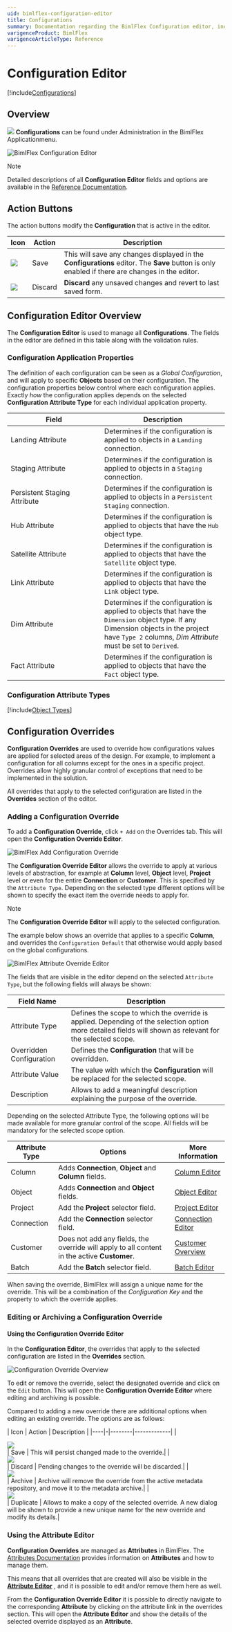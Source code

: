 ```yaml
---
uid: bimlflex-configuration-editor
title: Configurations
summary: Documentation regarding the BimlFlex Configuration editor, including editor fields, action buttons, field descriptions, setting options, and overrides.
varigenceProduct: BimlFlex
varigenceArticleType: Reference
---
```

# Configuration Editor

[!include[Configurations](../includes/_incl-header-configuration.md)]

## Overview

<img class="icon-inline" src="../../static/img/configurations.svg" /> **Configurations** can be found under Administration in the BimlFlex Applicationmenu.

![BimlFlex Configuration Editor](../../static/img/bfx-configurations-editor-overview.png "BimlFlex Configuration Editor")

> [!NOTE]
> Detailed descriptions of all **Configuration Editor** fields and options are available in the [Reference Documentation](xref:bimlflex-reference-documentation-configuration-entity).

## Action Buttons

The action buttons modify the **Configuration** that is active in the editor.

| Icon | Action | Description |
| ---- | ------ | ----------- |
| <div class="icon-col m-5"><img src="../../static/img/save.svg" /></div> | Save | This will save any changes displayed in the **Configurations** editor.  The **Save** button is only enabled if there are changes in the editor.|
| <div class="icon-col m-5"><img src="../../static/img/discard.svg" /></div> | Discard | **Discard** any unsaved changes and revert to last saved form.|

## Configuration Editor Overview

The **Configuration Editor** is used to manage all **Configurations**. The fields in the editor are defined in this table along with the validation rules.

### Configuration Application Properties

The definition of each configuration can be seen as a *Global Configuration*, and will apply to specific **Objects** based on their configuration. The configuration properties below control where each configuration applies. Exactly *how* the configuration applies depends on the selected **Configuration Attribute Type** for each individual application property.

| <div style="width:200px">Field</div>| Description |
|------------------------------------ | ----------- |
| Landing Attribute            | Determines if the configuration is applied to objects in a `Landing` connection.|
| Staging Attribute            | Determines if the configuration is applied to objects in a `Staging` connection.|
| Persistent Staging Attribute | Determines if the configuration is applied to objects in a `Persistent Staging` connection.|
| Hub Attribute                | Determines if the configuration is applied to objects that have the `Hub` object type.|
| Satellite Attribute          | Determines if the configuration is applied to objects that have the `Satellite` object type.|
| Link Attribute               | Determines if the configuration is applied to objects that have the `Link` object type.|
| Dim Attribute                | Determines if the configuration is applied to objects that have the `Dimension` object type. If any Dimension objects in the project have `Type 2` columns, *Dim Attribute* must be set to `Derived`.|
| Fact Attribute               | Determines if the configuration is applied to objects that have the `Fact` object type.|

### Configuration Attribute Types

[!include[Object Types](../../07-reference-documentation/static-data/_enum-configuration-attribute-type.md)]

## Configuration Overrides

**Configuration Overrides** are used to override how configurations values are applied for selected areas of the design. For example, to implement a configuration for all columns except for the ones in a specific project. Overrides allow highly granular control of exceptions that need to be implemented in the solution.

All overrides that apply to the selected configuration are listed in the **Overrides** section of the editor.

### Adding a Configuration Override

To add a **Configuration Override**, click `+ Add` on the Overrides tab. This will open the **Configuration Override Editor**.

![BimlFlex Add Configuration Override](../../static/img/bfx-add-attribute-override-plus-button.png "BimlFlex Add Configuration Override")

The **Configuration Override Editor** allows the override to apply at various levels of abstraction, for example at **Column** level, **Object** level, **Project** level or even for the entire **Connection** or **Customer**. This is specified by the `Attribute Type`. Depending on the selected type different options will be shown to specify the exact item the override needs to apply for.

> [!NOTE]
> The **Configuration Override Editor** will apply to the selected configuration.

The example below shows an override that applies to a specific **Column**, and overrides the `Configuration Default` that otherwise would apply based on the global configurations.

![BimlFlex Attribute Override Editor](../../static/img/bfx-add-configuration-override.png "BimlFlex Attribute Override Editor")

The fields that are visible in the editor depend on the selected `Attribute Type`, but the following fields will always be shown:

| Field Name               | Description                                         |
| -------------------------| --------------------------------------------------- |
| Attribute Type           | Defines the scope to which the override is applied. Depending of the selection option more detailed fields will shown as relevant for the selected scope.|
| Overridden Configuration | Defines the **Configuration** that will be overridden.|
| Attribute Value          | The value with which the **Configuration** will be replaced for the selected scope.|
| Description              | Allows to add a meaningful description explaining the purpose of the override.|

Depending on the selected Attribute Type, the following options will be made available for more granular control of the scope. All fields will be mandatory for the selected scope option.

| Attribute Type           | Options | More Information |
| -------------------------| --------------------------------------------------- | --------------------------------- |
| Column                   | Adds **Connection**, **Object** and **Column** fields.| [Column Editor](xref:bimlflex-column-editor)|
| Object                   | Adds **Connection** and **Object** fields.| [Object Editor](xref:bimlflex-object-editor)|
| Project                  | Add the **Project** selector field.| [Project Editor](xref:bimlflex-project-editor)|
| Connection               | Add the **Connection** selector field.| [Connection Editor](xref:bimlflex-connection-editor)|
| Customer                 | Does not add any fields, the override will apply to all content in the active **Customer**.| [Customer Overview](xref:bimlflex-concepts-customer)|
| Batch                    | Add the **Batch** selector field.| [Batch Editor](xref:bimlflex-batch-editor)|

When saving the override, BimlFlex will assign a unique name for the override. This will be a combination of the *Configuration Key* and the property to which the override applies.

### Editing or Archiving a Configuration Override

#### Using the Configuration Override Editor

In the **Configuration Editor**, the overrides that apply to the selected configuration are listed in the **Overrides** section.

![Configuration Override Overview](../../static/img/bfx-configuration-editor-overrides-overview.png "Configuration Override Overview")

To edit or remove the override, select the designated override and click on the `Edit` button. This will open the **Configuration Override Editor** where editing and archiving is possible.

Compared to adding a new override there are additional options when editing an existing override. The options are as follows:

| Icon | Action | Description |
|----|-|--------|-------------|
| <div class="icon-col m-5"><img src="../../static/img/save.svg" /></div> | Save | This will persist changed made to the override.|
| <div class="icon-col m-5"><img src="../../static/img/discard.svg" /></div> | Discard | Pending changes to the override will be discarded.|
| <div class="icon-col m-5"><img src="../../static/img/archive-delete.svg" /></div> | Archive | Archive will remove the override from the active metadata repository, and move it to the metadata archive.|
| <div class="icon-col m-5"><img src="../../static/img/duplicate-objects.svg" /></div> | Duplicate | Allows to make a copy of the selected override. A new dialog will be shown to provide a new unique name for the new override and modify its details.|

### Using the Attribute Editor

**Configuration Overrides** are managed as **Attributes** in BimlFlex. The [Attributes Documentation](xref:bimlflex-attribute-editor) provides information on **Attributes** and how to manage them.

This means that all overrides that are created will also be visible in the [**Attribute Editor**](xref:bimlflex-attribute-editor) , and it is possible to edit and/or remove them here as well.

From the **Configuration Override Editor** it is possible to directly navigate to the corresponding **Attribute** by clicking on the attribute link in the overrides section. This will open the **Attribute Editor** and show the details of the selected override displayed as an **Attribute**.
